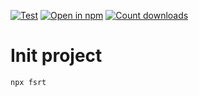 [![Test](https://github.com/tednaaa/react-starter-template/actions/workflows/test.yml/badge.svg)](https://github.com/tednaaa/react-starter-template/actions/workflows/test.yml)
[![Open in npm](https://img.shields.io/npm/v/fsrt)](https://www.npmjs.com/package/fsrt)
[![Count downloads](https://img.shields.io/npm/dm/fsrt)](https://www.npmjs.com/package/fsrt)

# Init project

```
npx fsrt
```
